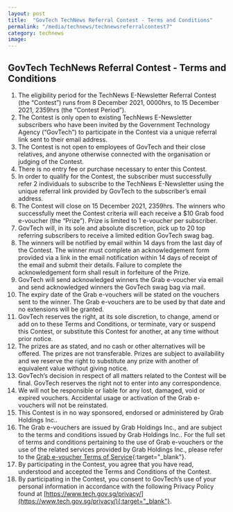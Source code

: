 ```yaml
---
layout: post
title:  "GovTech TechNews Referral Contest - Terms and Conditions"
permalink: "/media/technews/technewsreferralcontest7"
category: technews
image: 
---
```


## GovTech TechNews Referral Contest - Terms and Conditions

1. The eligibility period for the TechNews E-Newsletter Referral Contest (the “Contest”) runs from 8 December 2021, 0000hrs, to 15 December 2021, 2359hrs (the “Contest Period”).
2. The Contest is only open to existing TechNews E-Newsletter subscribers who have been invited by the Government Technology Agency (“GovTech”) to participate in the Contest via a unique referral link sent to their email address.
3. The Contest is not open to employees of GovTech and their close relatives, and anyone otherwise connected with the organisation or judging of the Contest.
4. There is no entry fee or purchase necessary to enter this Contest.
5. In order to qualify for the Contest, the subscriber must successfully refer 2 individuals to subscribe to the TechNews E-Newsletter using the unique referral link provided by GovTech to the subscriber’s email address.
6. The Contest will close on 15 December 2021, 2359hrs. The winners who successfully meet the Contest criteria will each receive a $10 Grab food e-voucher (the “Prize”). Prize is limited to 1 e-voucher per subscriber.
7. GovTech will, in its sole and absolute discretion, pick up to 20 top referring subscribers to receive a limited edition GovTech swag bag.
8. The winners will be notified by email within 14 days from the last day of the Contest. The winner must complete an acknowledgement form provided via a link in the email notification within 14 days of receipt of the email and submit their details. Failure to complete the acknowledgement form shall result in forfeiture of the Prize.
9. GovTech will send acknowledged winners the Grab e-voucher via email and send acknowledged winners the GovTech swag bag via mail.
10. The expiry date of the Grab e-vouchers will be stated on the vouchers sent to the winner. The Grab e-vouchers are to be used by that date and no extensions will be granted.
11. GovTech reserves the right, at its sole discretion, to change, amend or add on to these Terms and Conditions, or terminate, vary or suspend this Contest, or substitute this Contest for another, at any time without prior notice.
12. The prizes are as stated, and no cash or other alternatives will be offered. The prizes are not transferable. Prizes are subject to availability and we reserve the right to substitute any prize with another of equivalent value without giving notice.
13. GovTech’s decision in respect of all matters related to the Contest will be final. GovTech reserves the right not to enter into any correspondence.
14. We will not be responsible or liable for any lost, damaged, void or expired vouchers. Accidental usage or activation of the Grab e-vouchers will not be reinstated.
15. This Contest is in no way sponsored, endorsed or administered by Grab Holdings Inc..
16. The Grab e-vouchers are issued by Grab Holdings Inc., and are subject to the terms and conditions issued by Grab Holdings Inc.. For the full set of terms and conditions pertaining to the use of Grab e-vouchers or the use of the related services provided by Grab Holdings Inc., please refer to the [Grab e-voucher Terms of Service](https://gifts.grab.com/sg/terms-of-use/){:target="_blank"}.
17. By participating in the Contest, you agree that you have read, understood and accepted the Terms and Conditions of the Contest.
18. By participating in the Contest, you consent to GovTech’s use of your personal information in accordance with the following Privacy Policy found at [https://www.tech.gov.sg/privacy/](https://www.tech.gov.sg/privacy/){:target="_blank"}.

